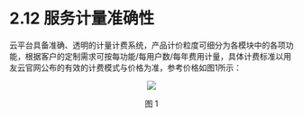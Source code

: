 # 2.12 服务计量准确性

云平台具备准确、透明的计量计费系统，产品计价粒度可细分为各模块中的各项功能，根据客户的定制需求可按每功能/每用户数/每年费用计量，具体计费标准以用友云官网公布的有效的计费模式与价格为准，参考价格如图1所示：

<div align=center>

<img src="images/qutation.png"/>

</div>

<p align="center">图 1</p>